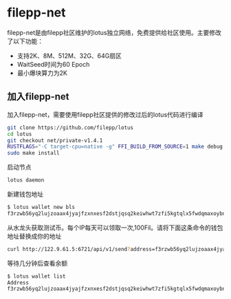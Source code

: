 
# filepp-net 
 filepp-net是由filepp社区维护的lotus独立网络，免费提供给社区使用。主要修改了以下功能：
 - 支持2K、8M、512M、32G、64G扇区
 - WaitSeed时间为60 Epoch
 - 最小爆块算力为2K
 
## 加入filepp-net
加入filepp-net，需要使用filepp社区提供的修改过后的lotus代码进行编译
```bash
git clone https://github.com/filepp/lotus
cd lotus 
git checkout net/private-v1.4.1
RUSTFLAGS="-C target-cpu=native -g" FFI_BUILD_FROM_SOURCE=1 make debug 
sudo make install
```

启动节点
```bash
lotus daemon
```

新建钱包地址
```bash
$ lotus wallet new bls
f3rzwb56yq2lujzoaax4jyajfzxnxesf2dstjqsq2keiwhwt7zfi5kgtqlx5fwdqmaxoybnj7xctva2fsr2uha
```

从水龙头获取测试币。每个IP每天可以领取一次,100Fil。请将下面这条命令的钱包地址替换成你的地址
```bash
curl http://122.9.61.5:6721/api/v1/send?address=f3rzwb56yq2lujzoaax4jyajfzxnxesf2dstjqsq2keiwhwt7zfi5kgtqlx5fwdqmaxoybnj7xctva2fsr2uha
```

等待几分钟后查看余额
```bash
$ lotus wallet list
Address                                                                                 Balance                    Nonce  Default  
f3rzwb56yq2lujzoaax4jyajfzxnxesf2dstjqsq2keiwhwt7zfi5kgtqlx5fwdqmaxoybnj7xctva2fsr2uha  100 FIL  0      X 
```
